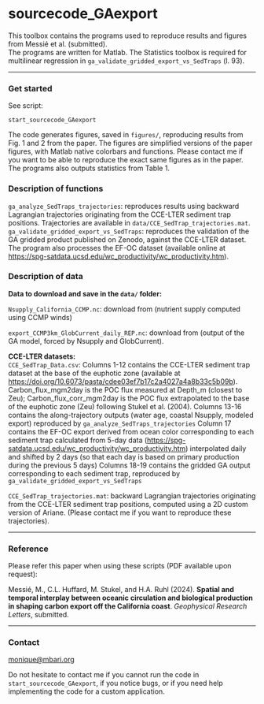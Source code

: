 # sourcecode_GAexport

This toolbox contains the programs used to reproduce results and figures from Messié et al. (submitted).   
The programs are written for Matlab. The Statistics toolbox is required for multilinear regression in `ga_validate_gridded_export_vs_SedTraps` (l. 93).

* * *

### Get started ###

See script:  

	start_sourcecode_GAexport

The code generates figures, saved in `figures/`, reproducing results from Fig. 1 and 2 from the paper. The figures are simplified versions of the paper figures, with Matlab native colorbars and functions. Please contact me if you want to be able to reproduce the exact same figures as in the paper. The programs also outputs statistics from Table 1.
  
### Description of functions ### 

`ga_analyze_SedTraps_trajectories`: reproduces results using backward Lagrangian trajectories originating from the CCE-LTER sediment trap positions. 
Trajectories are available in `data/CCE_SedTrap_trajectories.mat`.  
`ga_validate_gridded_export_vs_SedTraps`: reproduces the validation of the GA gridded product published on Zenodo, against the CCE-LTER dataset. 
The program also processes the EF-OC dataset (available online at https://spg-satdata.ucsd.edu/wc_productivity/wc_productivity.htm). 

### Description of data ###

**Data to download and save in the `data/` folder:** 

`Nsupply_California_CCMP.nc`: download from (nutrient supply computed using CCMP winds)

`export_CCMP3km_GlobCurrent_daily_REP.nc`: download from (output of the GA model, forced by Nsupply and GlobCurrent).

**CCE-LTER datasets:**  
`CCE_SedTrap_Data.csv`:
Columns 1-12 contains the CCE-LTER sediment trap dataset at the base of the euphotic zone (available at https://doi.org/10.6073/pasta/cdee03ef7b17c2a4027a4a8b33c5b09b). Carbon_flux_mgm2day is the POC flux measured at Depth_m (closest to Zeu); Carbon_flux_corr_mgm2day is the POC flux extrapolated to the base of the euphotic zone (Zeu) following Stukel et al. (2004).
Columns 13-16 contains the along-trajectory outputs (water age, coastal Nsupply, modeled export) reproduced by `ga_analyze_SedTraps_trajectories`
Column 17 contains the EF-OC export derived from ocean color corresponding to each sediment trap calculated from 5-day data (https://spg-satdata.ucsd.edu/wc_productivity/wc_productivity.htm) interpolated daily and shifted by 2 days (so that each day is based on primary production during the previous 5 days)
Columns 18-19 contains the gridded GA output corresponding to each sediment trap, reproduced by `ga_validate_gridded_export_vs_SedTraps`

`CCE_SedTrap_trajectories.mat`: backward Lagrangian trajectories originating from the CCE-LTER sediment trap positions, computed using a 2D custom version of Ariane.
(Please contact me if you want to reproduce these trajectories).


* * *

### Reference ###

Please refer this paper when using these scripts (PDF available upon request):  

Messié, M., C.L. Huffard, M. Stukel, and H.A. Ruhl (2024). **Spatial and temporal interplay between oceanic circulation and biological production in shaping carbon export off the California coast**.  *Geophysical Research Letters*, submitted.

* * *

### Contact ###

monique@mbari.org

Do not hesitate to contact me if you cannot run the code in `start_sourcecode_GAexport`, if you notice bugs, or if you need help implementing the code for a custom application.